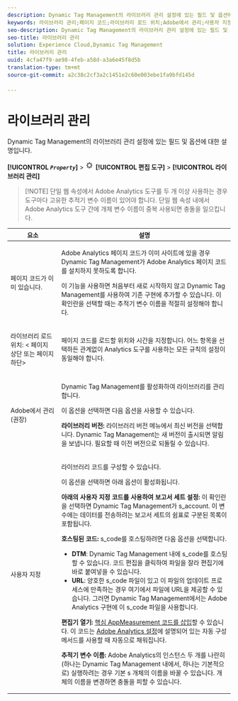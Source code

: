 ```yaml
---
description: Dynamic Tag Management의 라이브러리 관리 설정에 있는 필드 및 옵션에 대한 설명입니다.
keywords: 라이브러리 관리;페이지 코드;라이브러리 로드 위치;Adobe에서 관리;사용자 지정;호스팅된 코드;호스팅된 s_code
seo-description: Dynamic Tag Management의 라이브러리 관리 설정에 있는 필드 및 옵션에 대한 설명입니다.
seo-title: 라이브러리 관리
solution: Experience Cloud,Dynamic Tag Management
title: 라이브러리 관리
uuid: 4cfa47f9-ae98-4feb-a58d-a3a6e45f8d5b
translation-type: tm+mt
source-git-commit: a2c38c2cf3a2c1451e2c60e003ebe1fa9bfd145d

---
```



# 라이브러리 관리

Dynamic Tag Management의 라이브러리 관리 설정에 있는 필드 및 옵션에 대한 설명입니다.

**[!UICONTROL *`Property`*]** &gt; ![](assets/settings_gear.png) **[!UICONTROL 편집 도구]** &gt; **[!UICONTROL 라이브러리 관리]**

> [!NOTE] 단일 웹 속성에서 Adobe Analytics 도구를 두 개 이상 사용하는 경우 도구마다 고유한 추적기 변수 이름이 있어야 합니다. 단일 웹 속성 내에서 Adobe Analytics 도구 간에 개체 변수 이름이 중복 사용되면 충돌을 일으킵니다.

<table id="table_2758C770C91B4025AD74009B360D71F7"> 
 <thead> 
  <tr> 
   <th colname="col1" class="entry"> 요소 </th> 
   <th colname="col2" class="entry"> 설명 </th> 
  </tr> 
 </thead>
 <tbody> 
  <tr> 
   <td colname="col1"> <p>페이지 코드가 이미 있습니다. </p> </td> 
   <td colname="col2"> <p> <span class="keyword">Adobe Analytics</span> 페이지 코드가 이미 사이트에 있을 경우 Dynamic Tag Management가 Adobe Analytics 페이지 코드를 설치하지 못하도록 합니다. </p> <p>이 기능을 사용하면 처음부터 새로 시작하지 않고 Dynamic Tag Management를 사용하여 기존 구현에 추가할 수 있습니다. 이 확인란을 선택할 때는 추적기 변수 이름을 적절히 설정해야 합니다. </p> </td> 
  </tr> 
  <tr> 
   <td colname="col1"> <p>라이브러리 로드 위치: &lt;<span class="term"> 페이지 상단</span> 또는 <span class="term"> 페이지 하단</span>&gt; </p> </td> 
   <td colname="col2"> <p>페이지 코드를 로드할 위치와 시간을 지정합니다. 어느 항목을 선택하든 관계없이 Analytics 도구를 사용하는 모든 규칙의 설정이 동일해야 합니다. </p> </td> 
  </tr> 
  <tr> 
   <td colname="col1"> <p>Adobe에서 관리(권장) </p> </td> 
   <td colname="col2"> <p>Dynamic Tag Management를 활성화하여 라이브러리를 관리합니다. </p> <p>이 옵션을 선택하면 다음 옵션을 사용할 수 있습니다. </p> <p> <b>라이브러리 버전: </b><span class="wintitle">라이브러리 버전</span> 메뉴에서 최신 버전을 선택합니다. Dynamic Tag Management는 새 버전이 출시되면 알림을 보냅니다. 필요할 때 이전 버전으로 되돌릴 수 있습니다. </p> </td> 
  </tr> 
  <tr> 
   <td colname="col1"> <p> 사용자 지정 </p> </td> 
   <td colname="col2"> <p>라이브러리 코드를 구성할 수 있습니다. </p> <p>이 옵션을 선택하면 아래 옵션이 활성화됩니다. </p> <p> <b>아래의 사용자 지정 코드를 사용하여 보고서 세트 설정: </b>이 확인란을 선택하면 Dynamic Tag Management가 <span class="varname"> s_account</span>. 이 변수에는 데이터를 전송하려는 보고서 세트의 쉼표로 구분된 목록이 포함됩니다. </p> <p> <b>호스팅된 코드: </b><span class="filepath">s_code</span>를 호스팅하려면 다음 옵션을 선택합니다. </p> 
    <ul id="ul_FC395283365A4BBAA8A5FE5871D16EC6"> 
     <li id="li_36D733C533CE40F1868309130551D4DE"> <b>DTM</b>: Dynamic Tag Management 내에 <span class="filepath">s_code</span>를 호스팅할 수 있습니다. <span class="uicontrol">코드 편집</span>을 클릭하여 파일을 잘라 편집기에 바로 붙여넣을 수 있습니다. </li> 
     <li id="li_A64734C66D254079A5E16DC8DBEDA3F6"> <b>URL</b>: 양호한 <span class="filepath">s_code</span> 파일이 있고 이 파일의 업데이트 프로세스에 만족하는 경우 여기에서 파일에 URL을 제공할 수 있습니다. 그러면 Dynamic Tag Management에서는 <span class="filepath">Adobe Analytics</span> 구현에 이 <span class="keyword">s_code</span> 파일을 사용합니다. </li> 
    </ul> <p> <b>편집기 열기: </b><a href="../../../implement/c-implement-with-dtm/c-aa-tool/t-appmeasurement-code.md#task_068D72664B2743359A64ADB8692D3658" format="dita" scope="local">핵심 AppMeasurement 코드를 삽입</a>할 수 있습니다. 이 코드는 <a href="../../../implement/c-implement-with-dtm/c-aa-tool/analytics-dtm.md#concept_FBA6679A0B79490F8296437F11E5E4F8" format="dita" scope="local"> Adobe Analytics 설정</a>에 설명되어 있는 자동 구성 메서드를 사용할 때 자동으로 채워집니다. </p> <p> <b>추적기 변수 이름: </b><span class="keyword">Adobe Analytics</span>의 인스턴스 두 개를 나란히(하나는 Dynamic Tag Management 내에서, 하나는 기본적으로) 실행하려는 경우 기본 <span class="term">s</span> 개체의 이름을 바꿀 수 있습니다. 개체의 이름을 변경하면 충돌을 피할 수 있습니다. </p> </td> 
  </tr> 
 </tbody> 
</table>

